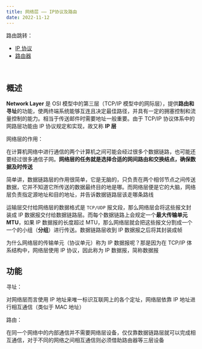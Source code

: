 ```yaml
---
title: 网络层 —— IP协议及路由
date: 2022-11-12
---
```


<div class="h5">路由跳转：</div>

- [IP 协议](IP.md)
- [路由器](Router.md)

<br>

## 概述

<div class="art">

**Network Layer** 是 OSI 模型中的第三层（TCP/IP 模型中的网际层），提供**路由和寻址**的功能，使两终端系统能够互连且决定最佳路径，并具有一定的拥塞控制和流量控制的能力。相当于传送邮件时需要地址一般重要。由于 TCP/IP 协议体系中的网路层功能由 IP 协议规定和实现，故又称 **IP 层**

<div class="h5">网络层的作用：</div>

在计算机网络中进行通信的两个计算机之间可能会经过很多个数据链路，也可能还要经过很多通信子网。**网络层的任务就是选择合适的网间路由和交换结点，确保数据及时传送**

简单讲，数据链路层的作用很简单，它是无脑的，只负责在两个相邻节点之间传送数据，它并不知道它所传送的数据最终目的地是哪。而网络层便是它的大脑，网络层负责指定源地址和目的地址，并告诉数据链路层该走哪条路线

运输层交付给网络层的数据格式是 `TCP/UDP` 报文段，那么网络层会将这些报文封装成 IP 数据报交付给数据链路层。而每个数据链路上会规定一个**最大传输单元 MTU**，如果 IP 数据报的长度超过 MTU，那么网络层就会把这些报文分割成一个一个的小组（**分组**）进行传送。数据链路层收到 IP 数据报之后将其封装成帧

为什么网络层的传输单元（协议单元）称为 IP 数据报呢？那是因为在 TCP/IP 体系结构中，网络层使用 IP 协议，因此称为 IP 数据报，简称数据报

</div>

## 功能

<div class="h5">寻址：</div>

对网络层而言使用 IP 地址来唯一标识互联网上的各个定址，网络层依靠 IP 地址进行相互通信（类似于 MAC 地址）

<div class="h5">路由：</div>

在同一个网络中的内部通信并不需要网络层设备，仅仅靠数据链路层就可以完成相互通信，对于不同的网络之间相互通信则必须借助路由器等三层设备

